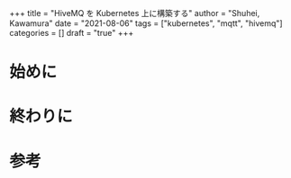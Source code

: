 +++
title = "HiveMQ を Kubernetes 上に構築する"
author = "Shuhei, Kawamura"
date = "2021-08-06"
tags = ["kubernetes", "mqtt", "hivemq"]
categories = []
draft = "true"
+++

# 始めに

# 終わりに

# 参考
